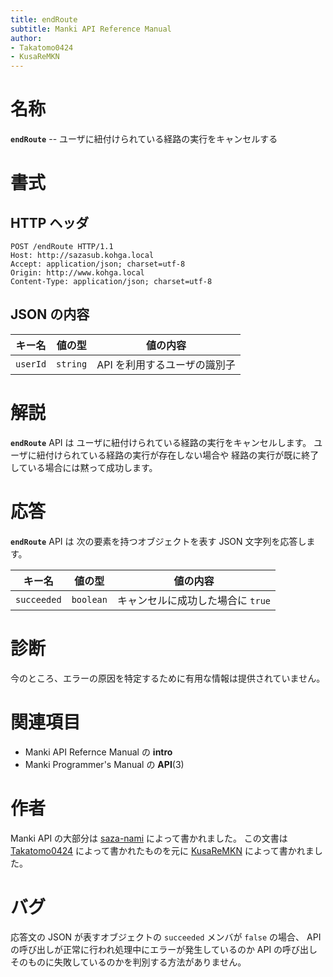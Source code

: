 ```yaml
---
title: endRoute
subtitle: Manki API Reference Manual
author:
- Takatomo0424
- KusaReMKN
---
```


# 名称

**`endRoute`** -- ユーザに紐付けられている経路の実行をキャンセルする


# 書式

## HTTP ヘッダ

```http
POST /endRoute HTTP/1.1
Host: http://sazasub.kohga.local
Accept: application/json; charset=utf-8
Origin: http://www.kohga.local
Content-Type: application/json; charset=utf-8
```

## JSON の内容

| キー名   | 値の型   | 値の内容                                              |
| -------- | -------- | ----------------------------------------------------- |
| `userId` | `string` | API を利用するユーザの識別子                          |


# 解説

**`endRoute`** API は
ユーザに紐付けられている経路の実行をキャンセルします。
ユーザに紐付けられている経路の実行が存在しない場合や
経路の実行が既に終了している場合には黙って成功します。


# 応答

**`endRoute`** API は
次の要素を持つオブジェクトを表す JSON 文字列を応答します。

| キー名      | 値の型    | 値の内容                                          |
| ----------- | --------- | ------------------------------------------------- |
| `succeeded` | `boolean` | キャンセルに成功した場合に `true`                 |


# 診断

今のところ、エラーの原因を特定するために有用な情報は提供されていません。


# 関連項目

- Manki API Refernce Manual の **intro**
- Manki Programmer's Manual の **API**(3)


# 作者

Manki API の大部分は [saza-nami] によって書かれました。
この文書は [Takatomo0424] によって書かれたものを元に
[KusaReMKN] によって書かれました。


# バグ

応答文の JSON が表すオブジェクトの `succeeded` メンバが `false` の場合、
API の呼び出しが正常に行われ処理中にエラーが発生しているのか
API の呼び出しそのものに失敗しているのかを判別する方法がありません。


[saza-nami]:	https://github.com/saza-nami
[Takatomo0424]:	https://github.com/Takatomo0424
[KusaReMKN]:	https://github.com/KusaReMKN
